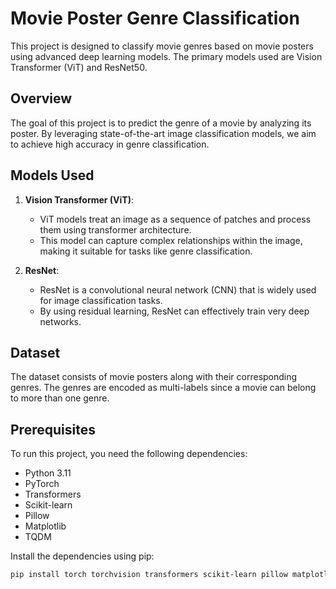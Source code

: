 # Movie Poster Genre Classification

This project is designed to classify movie genres based on movie posters using advanced deep learning models. The primary models used are Vision Transformer (ViT) and ResNet50.

## Overview

The goal of this project is to predict the genre of a movie by analyzing its poster. By leveraging state-of-the-art image classification models, we aim to achieve high accuracy in genre classification.

## Models Used

1. **Vision Transformer (ViT)**:
   - ViT models treat an image as a sequence of patches and process them using transformer architecture.
   - This model can capture complex relationships within the image, making it suitable for tasks like genre classification.

2. **ResNet**:
   - ResNet is a convolutional neural network (CNN) that is widely used for image classification tasks.
   - By using residual learning, ResNet can effectively train very deep networks.

## Dataset

The dataset consists of movie posters along with their corresponding genres. The genres are encoded as multi-labels since a movie can belong to more than one genre.

## Prerequisites

To run this project, you need the following dependencies:

- Python 3.11
- PyTorch
- Transformers
- Scikit-learn
- Pillow
- Matplotlib
- TQDM

Install the dependencies using pip:

```sh
pip install torch torchvision transformers scikit-learn pillow matplotlib tqdm
